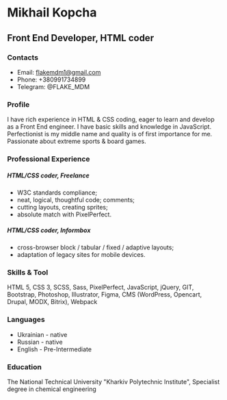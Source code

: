 # Mikhail Kopcha
## Front End Developer, HTML coder

### Contacts
* Email: flakemdm1@gmail.com
* Phone: +380991734899
* Telegram: @FLAKE_MDM

### Profile

I have rich experience in HTML & CSS coding, eager to learn and develop as a Front End engineer.
I have basic skills and knowledge in JavaScript.
Perfectionist is my middle name and quality is of first importance for me.
Passionate about extreme sports & board games.


### Professional Experience

##### **HTML/CSS coder**, Freelance
* W3C standards compliance;
* neat, logical, thoughtful code; comments;
* cutting layouts, creating sprites;
* absolute match with PixelPerfect.

##### **HTML/CSS coder**, Informbox
* cross-browser block / tabular / fixed / adaptive layouts;
* adaptation of legacy sites for mobile devices.


### Skills & Tool

HTML 5, CSS 3, SCSS, Sass, PixelPerfect, JavaScript, jQuery, GIT,
Bootstrap, Photoshop, Illustrator, Figma, CMS (WordPress, Opencart, Drupal, MODX, Bitrix), Webpack


### Languages

* Ukrainian - native
* Russian - native
* English - Pre-Intermediate


### Education
The National Technical University "Kharkiv Polytechnic Institute",
Specialist degree in chemical engineering

